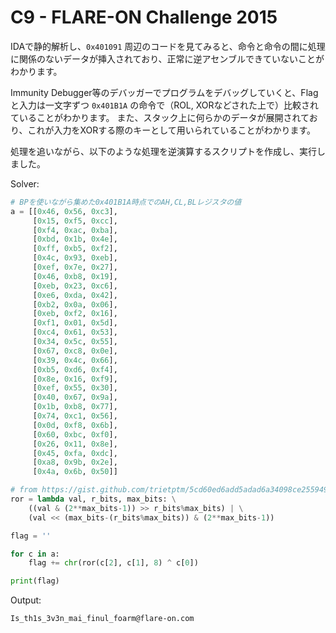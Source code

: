 # C9 - FLARE-ON Challenge 2015

IDAで静的解析し、`0x401091` 周辺のコードを見てみると、命令と命令の間に処理に関係のないデータが挿入されており、正常に逆アセンブルできていないことがわかります。

Immunity Debugger等のデバッガーでプログラムをデバッグしていくと、Flagと入力は一文字ずつ `0x401B1A` の命令で（ROL, XORなどされた上で）比較されていることがわかります。
また、スタック上に何らかのデータが展開されており、これが入力をXORする際のキーとして用いられていることがわかります。

処理を追いながら、以下のような処理を逆演算するスクリプトを作成し、実行しました。

Solver:

```py
# BPを使いながら集めた0x401B1A時点でのAH,CL,BLレジスタの値
a = [[0x46, 0x56, 0xc3],
     [0x15, 0xf5, 0xcc],
     [0xf4, 0xac, 0xba],
     [0xbd, 0x1b, 0x4e],
     [0xff, 0xb5, 0xf2],
     [0x4c, 0x93, 0xeb],
     [0xef, 0x7e, 0x27],
     [0x46, 0xb8, 0x19],
     [0xeb, 0x23, 0xc6],
     [0xe6, 0xda, 0x42],
     [0xb2, 0x0a, 0x06],
     [0xeb, 0xf2, 0x16],
     [0xf1, 0x01, 0x5d],
     [0xc4, 0x61, 0x53],
     [0x34, 0x5c, 0x55],
     [0x67, 0xc8, 0x0e],
     [0x39, 0x4c, 0x66],
     [0xb5, 0xd6, 0xf4],
     [0x8e, 0x16, 0xf9],
     [0xef, 0x55, 0x30],
     [0x40, 0x67, 0x9a],
     [0x1b, 0xb8, 0x77],
     [0x74, 0xc1, 0x56],
     [0x0d, 0xf8, 0x6b],
     [0x60, 0xbc, 0xf0],
     [0x26, 0x11, 0x8e],
     [0x45, 0xfa, 0xdc],
     [0xa8, 0x9b, 0x2e],
     [0x4a, 0x6b, 0x50]]

# from https://gist.github.com/trietptm/5cd60ed6add5adad6a34098ce255949a
ror = lambda val, r_bits, max_bits: \
    ((val & (2**max_bits-1)) >> r_bits%max_bits) | \
    (val << (max_bits-(r_bits%max_bits)) & (2**max_bits-1))

flag = ''

for c in a:
    flag += chr(ror(c[2], c[1], 8) ^ c[0])

print(flag)
```

Output:

```
Is_th1s_3v3n_mai_finul_foarm@flare-on.com
```
